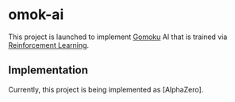 # omok-ai

This project is launched to implement [Gomoku](https://en.wikipedia.org/wiki/Gomoku) AI that is trained via [Reinforcement Learning](https://en.wikipedia.org/wiki/Reinforcement_learning).

## Implementation

Currently, this project is being implemented as [AlphaZero].
